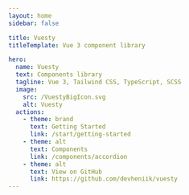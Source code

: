 ```yaml
---
layout: home
sidebar: false

title: Vuesty
titleTemplate: Vue 3 component library

hero:
  name: Vuesty
  text: Components library
  tagline: Vue 3, Tailwind CSS, TypeScript, SCSS
  image:
    src: /VuestyBigIcon.svg
    alt: Vuesty
  actions:
    - theme: brand
      text: Getting Started
      link: /start/getting-started
    - theme: alt
      text: Components
      link: /components/accordion
    - theme: alt
      text: View on GitHub
      link: https://github.com/devheniik/vuesty
---
```

